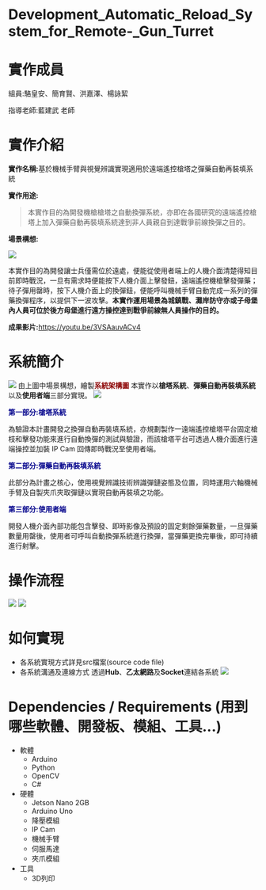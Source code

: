 # Development_Automatic_Reload_System_for_Remote-_Gun_Turret

# 實作成員
組員:駱皇安、簡育賢、洪嘉澤、楊詠絜

指導老師:藍建武 老師

# 實作介紹
<b>實作名稱:</b>基於機械手臂與視覺辨識實現適用於遠端遙控槍塔之彈藥自動再裝填系統

<b>實作用途:</b>
> 本實作目的為開發機槍槍塔之自動換彈系統，亦即在各國研究的遠端遙控槍塔上加入彈藥自動再裝填系統達到非人員親自到達戰爭前線換彈之目的。

<b>場景構想:</b>

![](https://i.imgur.com/IH2Gg2J.png)

本實作目的為開發讓士兵僅需位於遠處，便能從使用者端上的人機介面清楚得知目前即時戰況，一旦有需求時便能按下人機介面上擊發鈕，遠端遙控機槍擊發彈藥；待子彈用罄時，按下人機介面上的換彈鈕，便能呼叫機械手臂自動完成一系列的彈藥換彈程序，以提供下一波攻擊。<b>本實作運用場景為城鎮戰、灘岸防守亦或子母堡內人員可位於後方母堡進行遠方操控達到戰爭前線無人員操作的目的。</b>

<b>成果影片:</b>https://youtu.be/3VSAauvACv4

# 系統簡介

![](https://i.imgur.com/PVHdgyw.png)
由上圖中場景構想，繪製<b style="color:darkred">系統架構圖</b>
本實作以<b>槍塔系統</b>、<b>彈藥自動再裝填系統</b>以及<b>使用者端</b>三部分實現。
![](https://i.imgur.com/RTtbpdD.png)

<b style="color:darkblue">第一部分:槍塔系統</b>

為驗證本計畫開發之換彈自動再裝填系統，亦規劃製作一遠端遙控槍塔平台固定槍枝和擊發功能來進行自動換彈的測試與驗證，而該槍塔平台可透過人機介面進行遠端操控並加裝 IP Cam 回傳即時戰況至使用者端。

<b style="color:darkblue">第二部分:彈藥自動再裝填系統</b>

此部分為計畫之核心，使用視覺辨識技術辨識彈鏈姿態及位置，同時運用六軸機械手臂及自製夾爪夾取彈鏈以實現自動再裝填之功能。

<b style="color:darkblue">第三部分:使用者端</b>

開發人機介面內部功能包含擊發、即時影像及預設的固定剩餘彈藥數量，一旦彈藥數量用罄後，使用者可呼叫自動換彈系統進行換彈，當彈藥更換完畢後，即可持續進行射擊。

# 操作流程
![](https://i.imgur.com/wMEDGIx.png)
![](https://i.imgur.com/QfvRiB3.png)

# 如何實現
* 各系統實現方式詳見src檔案(source code file)
* 各系統溝通及連線方式
透過<b>Hub</b>、<b>乙太網路</b>及<b>Socket</b>連結各系統
![](https://i.imgur.com/VuIV4BR.jpg)

# Dependencies / Requirements (用到哪些軟體、開發板、模組、工具...)
* 軟體
  * Arduino
  * Python
  * OpenCV
  * C#
* 硬體
  * Jetson Nano 2GB
  * Arduino Uno
  * 降壓模組
  * IP Cam
  * 機械手臂
  * 伺服馬達
  * 夾爪模組
* 工具
  * 3D列印
